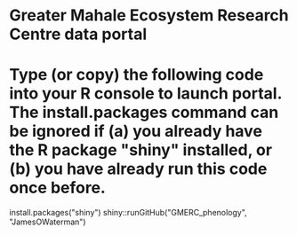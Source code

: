 # Greater Mahale Ecosystem Research Centre data portal

# Type (or copy) the following code into your R console to launch portal. The install.packages command can be ignored if (a) you already have the R package "shiny" installed, or (b) you have already run this code once before.

install.packages("shiny")
shiny::runGitHub("GMERC_phenology", "JamesOWaterman")
